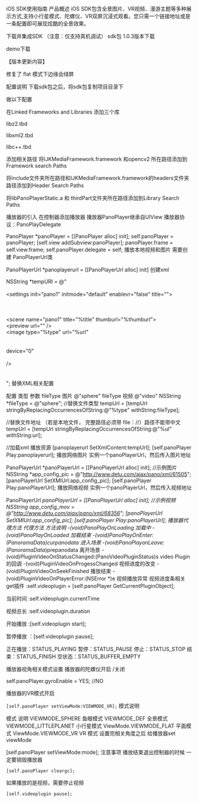 iOS SDK使用指南
产品概述
iOS SDK包含全景图片、VR视频、漫游主题等多种展示方式,支持小行星模式、陀螺仪、VR双屏沉浸式观看。您只需一个链接地址或是一条配置即可展现炫酷的全景效果。

下载并集成SDK （注意：仅支持真机调试）
sdk包 1.0.3版本下载

demo下载

【版本更新内容】

修复了 flat 模式下边缘会绿屏

配置说明
下载sdk包之后，将sdk包复制项目目录下

做以下配置

在Linked Frameworks and Libraries 添加三个库

libz2.tbd

libxml2.tbd

libc++.tbd 

添加相关路径
将IJKMediaFramework.framework 和opencv2 所在路径添加到 Framework search Paths

将include文件夹所在路径和IJKMediaFramework.framework的headers文件夹路径添加到Header Search Paths

将libPanoPlayerStatic.a 和 thirdPart文件夹所在路径添加到Library Search Paths

播放器的引入
在控制器添加播放器
播放器PanoPlayer继承自UIView 播放器协议：PanoPlayDelegate

PanoPlayer *panoPlayer = [[PanoPlayer alloc] init];
self.panoPlayer = panoPlayer;
[self.view addSubview:panoPlayer];
panoPlayer.frame = self.view.frame;
self.panoPlayer.delegate = self; 
播放本地视频和图片
需要创建 PanoPlayerUrl类

PanoPlayerUrl *panoplayerurl = [[PanoPlayerUrl alloc] init]
创建xml

NSString *tempURl = @"<?xml version=\"1.0\" encoding=\"UTF-8\" ?> \
<DetuVr> \
<settings init=\"pano1\" initmode=\"default\" enablevr=\"false\" title=\"\"></settings> \
\
\
<scenes> \
<scene name=\"pano1\" title=\"%title\" thumburl=\"%thumburl\"> \
<preview url=\"\" /> \
<image type=\"%type\"  url=\"%url\" \
\
\
device=\"0\" \
\
/> <view hlookat='0' vlookat='90' fov='110' viewmode='default' /> \
</scene> \
</scenes> \
</DetuVr>";
替换XML相关配置

配置	类型	参数
fileType	图片	@"sphere"
fileType	视频	@"video"
NSString *fileType = @"sphere";
//替换文件类型
tempUrl = [tempUrl stringByReplacingOccurrencesOfString:@"%type" withString:fileType];

//替换文件地址 （若是本地文件， 完整路径必须带  file：//）路径不能带中文
tempUrl = [tempUrl stringByReplacingOccurrencesOfString:@"%ul" withString:url];

//加载xml 播放资源
[panoplayerurl SetXmlContent:tempUrl];
[self.panoPlayer Play:panoplayerurl];
播放网络图片
实例一个panoPlayerUrl，然后传入图片地址

PanoPlayerUrl *panoPlayerUrl = [[PanoPlayerUrl alloc] init];
//示例图片
NSString *app_config_pic = @"http://www.detu.com/ajax/pano/xml/61505";
[panoPlayerUrl SetXMlUrl:app_config_pic];
[self.panoPlayer Play:panoPlayerUrl];
播放网络视频
实例一个panoPlayerUrl，然后传入视频地址

PanoPlayerUrl *panoPlayerUrl = [[PanoPlayerUrl alloc] init];
//示例视频
NSString *app_config_mov =  @"http://www.detu.com/ajax/pano/xml/68356";
[panoPlayerUrl SetXMlUrl:app_config_pic];
[self.panoPlayer Play:panoPlayerUrl];
播放器代理方法
代理方法	方法说明
-(void)PanoPlayOnLoading	加载中
-(void)PanoPlayOnLoaded	加载结束
-(void)PanoPlayOnEnter:(PanoramaData*)curpanodata	进入场景
-(void)PanoPlayonLeave:(PanoramaData*)prepanodata	离开场景
-(void)PluginVideoOnStatusChanged:(PanoVideoPluginStatus)s	video Plugin的回调
-(void)PluginVideoOnProgessChanged	视频进度的改变
-(void)PluginVideoOnSeekFinished	播放结束
-(void)PluginVideoOnPlayerError:(NSError *)e	视频播放异常
视频进度条相关
get插件 :self.videoplugin = [self.panoPlayer GetCurrentPluginObject];

当前时间 :self.videoplugin.currentTime

视频总长 :self.videoplugin.duration

开始播放 :[self.videoplugin start];

暂停播放 ：[self.videoplugin pause];

正在播放：STATUS_PLAYING 暂停：STATUS_PAUSE 停止：STATUS_STOP 结束：STATUS_FINISH 空状态：STATUS_BUFFER_EMPTY

播放器视角相关模式设置
播放器的陀螺仪开启 /关闭

self.panoPlayer.gyroEnable = YES; //NO

播放器的VR模式开启

`[self.panoPlayer setViewMode:VIEWMODE_VR];`
模式说明

模式	说明
VIEWMODE_SPHERE	鱼眼模式
VIEWMODE_DEF	全景模式
VIEWMODE_LITTLEPLANET	小行星模式
ViewMode.VIEWMODE_FLAT	平面模式
ViewMode.VIEWMODE_VR	VR 模式
设置完相关角度之后 给播放器set viewMode

 [self.panoPlayer setViewMode:mode];
注意事项
播放结束退出控制器的时候 一定要销毁播放器

    [self.panoPlayer cleargc];
如果播放的是视频，需要停止视频

    [self.videoplugin pause];
